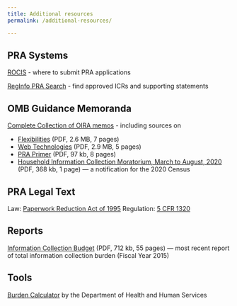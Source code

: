 ```yaml
---
title: Additional resources
permalink: /additional-resources/

---
```


## PRA Systems

[ROCIS](https://www.rocis.gov/rocis/login.do) - where to submit PRA applications

[RegInfo PRA Search](https://www.reginfo.gov/public/do/PRASearch) - find approved ICRs and supporting statements

## OMB Guidance Memoranda

[Complete Collection of OIRA memos](https://www.whitehouse.gov/omb/information-regulatory-affairs/federal-collection-information/) - including sources on
 * [Flexibilities](https://www.whitehouse.gov/sites/whitehouse.gov/files/omb/inforeg/inforeg/pra_flexibilities_memo_7_22_16_finalI.pdf) (PDF, 2.6 MB, 7 pages) 
 * [Web Technologies](https://www.whitehouse.gov/sites/whitehouse.gov/files/omb/inforeg/inforeg/memos/2014/web-based-interactive-technologies-data-search-tools-calculators-paperwork-reduction-act.pdf) (PDF, 2.9 MB, 5 pages) 
 * [PRA Primer](https://www.whitehouse.gov/sites/whitehouse.gov/files/omb/assets/inforeg/PRAPrimer_04072010.pdf) (PDF, 97 kb, 8 pages) 
 * [Household Information Collection Moratorium, March to August, 2020](https://www.whitehouse.gov/wp-content/uploads/2018/10/2020_Memo_Minimizing_Household_Surveys.pdf) (PDF, 368 kb, 1 page) — a notification for the 2020 Census

## PRA Legal Text

Law: [Paperwork Reduction Act of 1995](https://www.congress.gov/bill/104th-congress/senate-bill/244/text) 
Regulation: [5 CFR 1320](https://www.govinfo.gov/content/pkg/CFR-2018-title5-vol3/xml/CFR-2018-title5-vol3-part1320.xml)

## Reports

[Information Collection Budget](https://www.whitehouse.gov/sites/whitehouse.gov/files/omb/inforeg/inforeg/icb/icb_2016.pdf) (PDF, 712 kb, 55 pages) — most recent report of total information collection burden (Fiscal Year 2015) 

## Tools

[Burden Calculator](https://repository.usaspending.gov/cder_library/authorized/burden_calculator) by the Department of Health and Human Services 
